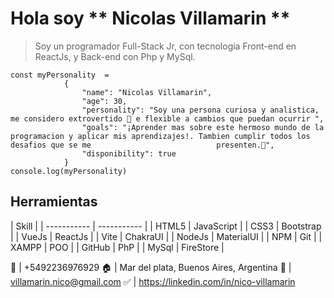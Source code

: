 # Hola soy ** Nicolas Villamarin **

> Soy un programador Full-Stack Jr, con tecnologia Front-end en ReactJs, y Back-end con Php y MySql.

``` JavaScrip 
const myPersonality  =
            {
                "name": "Nicolas Villamarin",
                "age": 30,
                "personality": "Soy una persona curiosa y analistica, me considero extrovertido 🎊 e flexible a cambios que puedan ocurrir ",
                "goals": "¡Aprender mas sobre este hermoso mundo de la programacion y aplicar mis aprendizajes!. Tambien cumplir todos los desafios que se me                            presenten.🎯",
                "disponibility": true
            }
console.log(myPersonality)

```

## Herramientas 

| Skill |
| ----------- | ----------- |
| HTML5 | JavaScript |
| CSS3 | Bootstrap |
| VueJs | ReactJs |
| Vite | ChakraUI |
| NodeJs | MaterialUI |
| NPM | Git |
| XAMPP | POO |
| GitHub | PhP |
| MySql | FireStore |

📱 | +5492236976929
🏠 | Mar del plata, Buenos Aires, Argentina
📧 | villamarin.nico@gmail.com
✅ | https://linkedin.com/in/nico-villamarin
